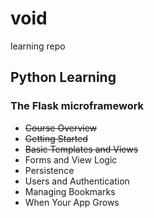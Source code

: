# void
learning repo

## Python Learning
### The Flask microframework
- ~~Course Overview~~
- ~~Getting Started~~
- ~~Basic Templates and Views~~
- Forms and View Logic
- Persistence
- Users and Authentication
- Managing Bookmarks
- When Your App Grows
